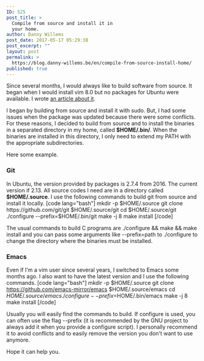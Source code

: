 ```yaml
---
ID: 525
post_title: >
  Compile from source and install it in
  your home.
author: Danny Willems
post_date: 2017-05-17 05:29:38
post_excerpt: ""
layout: post
permalink: >
  https://blog.danny-willems.be/en/compile-from-source-install-home/
published: true
---
```

Since several months, I would always like to build software from source. It began when I would install vim 8.0 but no packages for Ubuntu were available. I wrote <a href="https://blog.danny-willems.be/en/configure-install-vim-source/">an article about it</a>.

I began by building from source and install it with sudo. But, I had some issues when the package was updated because there were some conflicts.
For these reasons, I decided to build from source and to install the binaries in a separated directory in my home, called <b>$HOME/.bin/</b>. When the binaries are installed in this directory, I only need to extend my PATH with the appropriate subdirectories.

Here some example.

<h3>Git</h3>
In Ubuntu, the version provided by packages is 2.7.4 from 2016. The current version if 2.13. All source codes I need are in a directory called <b>$HOME/.source</b>. I use the following commands to build git from source and install it locally.
[code lang="bash"]
mkdir -p $HOME/.source
git clone https://github.com/git/git $HOME/.source/git
cd $HOME/.source/git
./configure --prefix=$HOME/.bin/git
make -j 8
make install
[/code]

The usual commands to build C programs are ./configure &amp;&amp; make &amp;&amp; make install and you can pass some arguments like --prefix=path to ./configure to change the directory where the binaries must be installed.

<h3>Emacs</h3>

Even if I'm a vim user since several years, I switched to Emacs some months ago. I also want to have the latest version and I use the following commands.
[code lang="bash"]
mkdir -p $HOME/.source
git clone https://github.com/emacs-mirror/emacs $HOME/.source/emacs
cd $HOME/.source/emacs
./configure --prefix=$HOME/.bin/emacs
make -j 8
make install
[/code]

Usually you will easily find the commands to build. If configure is used, you can often use the flag --prefix (it is recommended by the GNU project to always add it when you provide a configure script). I personally recommend it to avoid conflicts and to easily remove the version you don't want to use anymore.

Hope it can help you.